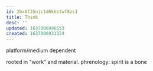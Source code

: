 ```yaml
---
id: 2bx6f35njc1d6kkstwf8zs1
title: Think
desc: ''
updated: 1637006996553
created: 1637006931324
---
```


platform/medium dependent

rooted in "work" and material.
phrenology: spirit is a bone
